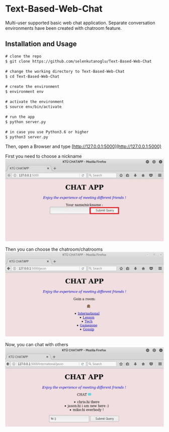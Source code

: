 # Text-Based-Web-Chat
Multi-user supported basic web chat application. Separate conversation environments have been created with chatroom feature.

## Installation and Usage

```
# clone the repo
$ git clone https://github.com/selenkutanoglu/Text-Based-Web-Chat

# change the working directory to Text-Based-Web-Chat
$ cd Text-Based-Web-Chat

# create the environment 
$ environment env

# activate the environment
$ source env/bin/activate

# run the app
$ python server.py

# in case you use Python3.6 or higher
$ python3 server.py
```
Then, open a Browser and type [http://127.0.0.1:5000](http://127.0.0.1:5000)

First you need to choose a nickname
![nickname.jpg](https://github.com/selenkutanoglu/Text-Based-Web-Chat/blob/master/Screenshots/nickname.jpg)

Then you can choose the chatroom/chatrooms
![chatroom.jpg](https://github.com/selenkutanoglu/Text-Based-Web-Chat/blob/master/Screenshots/chatroom.jpg)

Now, you can chat with others 
![chat.jpg](https://github.com/selenkutanoglu/Text-Based-Web-Chat/blob/master/Screenshots/chat.jpg)
